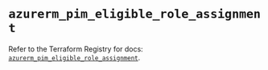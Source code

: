 # `azurerm_pim_eligible_role_assignment`

Refer to the Terraform Registry for docs: [`azurerm_pim_eligible_role_assignment`](https://registry.terraform.io/providers/hashicorp/azurerm/3.93.0/docs/resources/pim_eligible_role_assignment).
